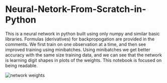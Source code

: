 # Neural-Netork-From-Scratch-in-Python
 This is a neural network in python built using only numpy and similar basic libraries.  Formulas (derivatives) for backpropogation are provided in the comments.  We first train on one observation at a time, and then see improved training using minibatches.  Using minibatches we get better accuracy with the same size training data, and we can see that the network is learning digit shapes in plots of the weights. This notebook is focused on being readable.

![network weights](https://github.com/wbasener/Neural-Netork-From-Scratch-in-Python/weights_image.png?raw=true)
